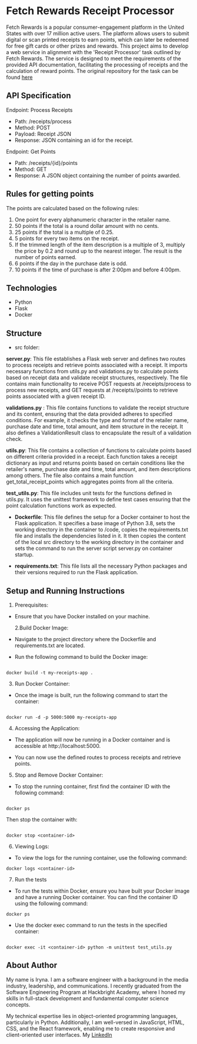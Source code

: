 # Fetch Rewards Receipt Processor

Fetch Rewards is a popular consumer-engagement platform in the United States with over 17 million active users. The platform allows users to submit digital or scan printed receipts to earn points, which can later be redeemed for free gift cards or other prizes and rewards. This project aims to develop a web service in alignment with the 'Receipt Processor' task outlined by Fetch Rewards. The service is designed to meet the requirements of the provided API documentation, facilitating the processing of receipts and the calculation of reward points. The original repository for the task can be found
[here](https://github.com/fetch-rewards/receipt-processor-challenge)

## API Specification

Endpoint: Process Receipts

- Path: /receipts/process
- Method: POST
- Payload: Receipt JSON
- Response: JSON containing an id for the receipt.

Endpoint: Get Points

- Path: /receipts/{id}/points
- Method: GET
- Response: A JSON object containing the number of points awarded.

## Rules for getting points

The points are calculated based on the following rules:

1. One point for every alphanumeric character in the retailer name.
1. 50 points if the total is a round dollar amount with no cents.
1. 25 points if the total is a multiple of 0.25.
1. 5 points for every two items on the receipt.
1. If the trimmed length of the item description is a multiple of 3, multiply the price by 0.2 and round up to the nearest integer. The result is the number of points earned.
1. 6 points if the day in the purchase date is odd.
1. 10 points if the time of purchase is after 2:00pm and before 4:00pm.

## Technologies

- Python
- Flask
- Docker

## Structure

- src folder:

**server.py**: This file establishes a Flask web server and defines two routes to process receipts and retrieve points associated with a receipt. It imports necessary functions from utils.py and validations.py to calculate points based on receipt data and validate receipt structures, respectively. The file contains main functionality to receive POST requests at /receipts/process to process new receipts, and GET requests at /receipts/<id>/points to retrieve points associated with a given receipt ID.

**validations.py** : This file contains functions to validate the receipt structure and its content, ensuring that the data provided adheres to specified conditions. For example, it checks the type and format of the retailer name, purchase date and time, total amount, and item structure in the receipt. It also defines a ValidationResult class to encapsulate the result of a validation check.

**utils.py**: This file contains a collection of functions to calculate points based on different criteria provided in a receipt. Each function takes a receipt dictionary as input and returns points based on certain conditions like the retailer's name, purchase date and time, total amount, and item descriptions among others. The file also contains a main function get_total_receipt_points which aggregates points from all the criteria.

**test_utils.py**: This file includes unit tests for the functions defined in utils.py. It uses the unittest framework to define test cases ensuring that the point calculation functions work as expected.

- **Dockerfile**: This file defines the setup for a Docker container to host the Flask application. It specifies a base image of Python 3.8, sets the working directory in the container to /code, copies the requirements.txt file and installs the dependencies listed in it. It then copies the content of the local src directory to the working directory in the container and sets the command to run the server script server.py on container startup.

- **requirements.txt**: This file lists all the necessary Python packages and their versions required to run the Flask application.

## Setup and Running Instructions

1. Prerequisites:

- Ensure that you have Docker installed on your machine.

  2.Build Docker Image:

- Navigate to the project directory where the Dockerfile and requirements.txt are located.
- Run the following command to build the Docker image:

```

docker build -t my-receipts-app .

```

3. Run Docker Container:

- Once the image is built, run the following command to start the container:

```

docker run -d -p 5000:5000 my-receipts-app

```

4. Accessing the Application:

- The application will now be running in a Docker container and is accessible at http://localhost:5000.

- You can now use the defined routes to process receipts and retrieve points.

5. Stop and Remove Docker Container:

- To stop the running container, first find the container ID with the following command:

```

docker ps

```

Then stop the container with:

```

docker stop <container-id>

```

6. Viewing Logs:

- To view the logs for the running container, use the following command:

```
docker logs <container-id>
```

7. Run the tests

- To run the tests within Docker, ensure you have built your Docker image and have a running Docker container.
  You can find the container ID using the following command:

```
docker ps

```

- Use the docker exec command to run the tests in the specified container:

```

docker exec -it <container-id> python -m unittest test_utils.py

```

## About Author

My name is Iryna. I am a software engineer with a background in the media industry, leadership, and communications. I recently graduated from the Software Engineering Program at Hackbright Academy, where I honed my skills in full-stack development and fundamental computer science concepts.

My technical expertise lies in object-oriented programming languages, particularly in Python. Additionally, I am well-versed in JavaScript, HTML, CSS, and the React framework, enabling me to create responsive and client-oriented user interfaces. My [LinkedIn](https://www.linkedin.com/in/trushmi/)
